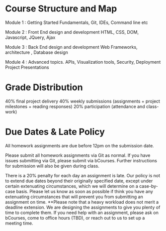 # Course Structure and Map
Module 1 : Getting Started
Fundamentals, Git,  IDEs, Command line etc

Module 2 : Front End design and development
HTML, CSS, DOM, Javascript, JQuery, Ajax

Module 3 : Back End design and development
Web Frameworks, architecture , Database design

Module 4 :  Advanced topics. APIs, Visualization tools, Security, Deployment
Project Presentations

# Grade Distribution
40% final project delivery
40% weekly submissions (assignments + project milestones + reading responses)
20% participation (attendance and class-work)

# Due Dates & Late Policy

All homework assignments are due before 12pm on the submission date. 

Please submit all homework assignments via Git as normal. If you have issues submitting via Git, please submit via bCourses. Further instructions for submission will also be given during class.

There is a 20% penalty for each day an assignment is late. Our policy is not to extend due dates beyond their originally specified date, except under certain extenuating circumstances, which we will determine on a case-by-case basis. Please let us know as soon as possible if think you have any extenuating circumstances that will prevent you from submitting an assignment on time. **Please note that a heavy workload does not merit a deadline extension. We are designing the assignments to give you plenty of time to complete them. If you need help with an assignment, please ask on bCourses, come to office hours (TBD), or reach out to us to set up a meeting time.
